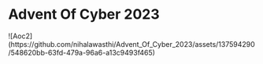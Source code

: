 <h1>Advent Of Cyber 2023</h1>
<p>
![Aoc2](https://github.com/nihalawasthi/Advent_Of_Cyber_2023/assets/137594290/548620bb-63fd-479a-96a6-a13c9493f465)
